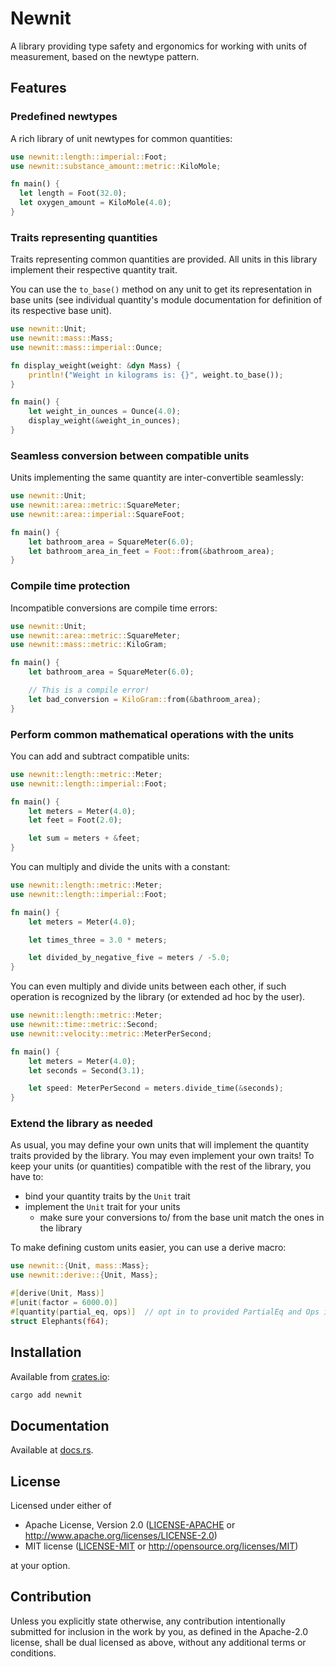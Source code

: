 # Newnit

A library providing type safety and ergonomics for working with units of
measurement, based on the newtype pattern.

## Features

### Predefined newtypes

A rich library of unit newtypes for common quantities:

```rust
use newnit::length::imperial::Foot;
use newnit::substance_amount::metric::KiloMole;

fn main() {
  let length = Foot(32.0);
  let oxygen_amount = KiloMole(4.0);
}
```

### Traits representing quantities

Traits representing common quantities are provided. All units in this library
implement their respective quantity trait.

You can use the `to_base()` method on any unit to get its representation in base
units (see individual quantity's module documentation for definition of its
respective base unit).

```rust
use newnit::Unit;
use newnit::mass::Mass;
use newnit::mass::imperial::Ounce;

fn display_weight(weight: &dyn Mass) {
    println!("Weight in kilograms is: {}", weight.to_base());
}

fn main() {
    let weight_in_ounces = Ounce(4.0);
    display_weight(&weight_in_ounces);
}
```

### Seamless conversion between compatible units

Units implementing the same quantity are inter-convertible seamlessly:

```rust
use newnit::Unit;
use newnit::area::metric::SquareMeter;
use newnit::area::imperial::SquareFoot;

fn main() {
    let bathroom_area = SquareMeter(6.0);
    let bathroom_area_in_feet = Foot::from(&bathroom_area);
}
```

### Compile time protection

Incompatible conversions are compile time errors:

```rust
use newnit::Unit;
use newnit::area::metric::SquareMeter;
use newnit::mass::metric::KiloGram;

fn main() {
    let bathroom_area = SquareMeter(6.0);

    // This is a compile error!
    let bad_conversion = KiloGram::from(&bathroom_area);
}
```

### Perform common mathematical operations with the units

You can add and subtract compatible units:

```rust
use newnit::length::metric::Meter;
use newnit::length::imperial::Foot;

fn main() {
    let meters = Meter(4.0);
    let feet = Foot(2.0);

    let sum = meters + &feet;
}
```

You can multiply and divide the units with a constant:

```rust
use newnit::length::metric::Meter;
use newnit::length::imperial::Foot;

fn main() {
    let meters = Meter(4.0);

    let times_three = 3.0 * meters;

    let divided_by_negative_five = meters / -5.0;
}
```

You can even multiply and divide units between each other, if such operation is
recognized by the library (or extended ad hoc by the user).

```rust
use newnit::length::metric::Meter;
use newnit::time::metric::Second;
use newnit::velocity::metric::MeterPerSecond;

fn main() {
    let meters = Meter(4.0);
    let seconds = Second(3.1);

    let speed: MeterPerSecond = meters.divide_time(&seconds);
}
```

### Extend the library as needed

As usual, you may define your own units that will implement the quantity traits
provided by the library. You may even implement your own traits! To keep your
units (or quantities) compatible with the rest of the library, you have to:

- bind your quantity traits by the `Unit` trait
- implement the `Unit` trait for your units
  - make sure your conversions to/ from the base unit match the ones in the
    library

To make defining custom units easier, you can use a derive macro:

```rust
use newnit::{Unit, mass::Mass};
use newnit::derive::{Unit, Mass};

#[derive(Unit, Mass)]
#[unit(factor = 6000.0)]
#[quantity(partial_eq, ops)]  // opt in to provided PartialEq and Ops implementations
struct Elephants(f64);
```

## Installation

Available from [crates.io](https://crates.io/crates/newnit):

```sh
cargo add newnit
```

## Documentation

Available at [docs.rs](https://docs.rs/newnit).

## License

Licensed under either of

- Apache License, Version 2.0 ([LICENSE-APACHE](LICENSE-APACHE) or
  http://www.apache.org/licenses/LICENSE-2.0)
- MIT license ([LICENSE-MIT](LICENSE-MIT) or http://opensource.org/licenses/MIT)

at your option.

## Contribution

Unless you explicitly state otherwise, any contribution intentionally submitted
for inclusion in the work by you, as defined in the Apache-2.0 license, shall be
dual licensed as above, without any additional terms or conditions.
